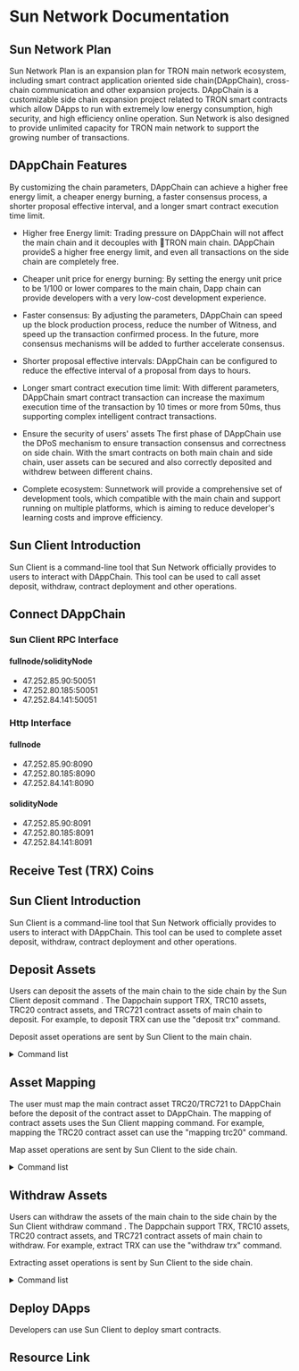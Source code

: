 # Sun Network Documentation

## Sun Network Plan

Sun Network Plan is an expansion plan for TRON main network ecosystem, including smart contract application oriented side chain(DAppChain), cross-chain communication and other expansion projects. DAppChain is a customizable side chain expansion project related to TRON smart contracts which allow DApps to run with extremely low energy consumption, high security, and high efficiency online operation. Sun Network is also designed to provide unlimited capacity for TRON main network to support the growing number of transactions.

## DAppChain Features

By customizing the chain parameters, DAppChain can achieve a higher free energy limit, a cheaper energy burning, a faster consensus process, a shorter proposal effective interval, and a longer smart contract execution time limit.

- Higher free Energy limit:
  Trading pressure on DAppChain will not affect the main chain and it decouples with TRON main chain. DAppChain provideS a higher free energy limit, and even all transactions on the side chain are completely free.

- Cheaper unit price for energy burning:
  By setting the energy unit price to be 1/100 or lower compares to the main chain, Dapp chain can provide developers with a very low-cost development experience.

- Faster consensus:
  By adjusting the parameters, DAppChain can speed up the block production process, reduce the number of Witness, and speed up the transaction confirmed process. In the future, more consensus mechanisms will be added to further accelerate consensus.

- Shorter proposal effective intervals:
  DAppChain can be configured to reduce the effective interval of a proposal from days to hours.

- Longer smart contract execution time limit:
  With different parameters, DAppChain smart contract transaction can increase the maximum execution time of the transaction by 10 times or more from 50ms, thus supporting complex intelligent contract transactions.

- Ensure the security of users' assets
  The first phase of DAppChain use the DPoS mechanism to ensure transaction consensus and correctness on side chain. With the smart contracts on both main chain and side chain, user assets can be secured and also correctly deposited and withdrew between different chains.

- Complete ecosystem:
  Sunnetwork will provide a comprehensive set of development tools, which compatible with the main chain and support running on multiple platforms, which is aiming to reduce developer's learning costs and improve efficiency.

## Sun Client Introduction

Sun Client is a command-line tool that Sun Network officially provides to users to interact with DAppChain. This tool can be used to call asset deposit, withdraw, contract deployment and other operations.

## Connect DAppChain

### Sun Client RPC Interface

#### fullnode/solidityNode

- 47.252.85.90:50051
- 47.252.80.185:50051
- 47.252.84.141:50051

### Http Interface

#### fullnode

- 47.252.85.90:8090
- 47.252.80.185:8090
- 47.252.84.141:8090

#### solidityNode

- 47.252.85.90:8091
- 47.252.80.185:8091
- 47.252.84.141:8091

## Receive Test (TRX) Coins

<token/>

## Sun Client Introduction

Sun Client is a command-line tool that Sun Network officially provides to users to interact with DAppChain. This tool can be used to complete asset deposit, withdraw, contract deployment and other operations.

## Deposit Assets

Users can deposit the assets of the main chain to the side chain by the Sun Client deposit command . The Dappchain support TRX, TRC10 assets, TRC20 contract assets, and TRC721 contract assets of main chain to deposit. For example, to deposit TRX can use the "deposit trx" command.

Deposit asset operations are sent by Sun Client to the main chain.

<details>
<summary>Command list</summary>

#### 1. deposit TRX:

- Command: deposit trx mainGatewayAddress num feelmit
- Parameter Description:
  Parameter|meaning|note
  --|--|--
  deposit trx|command|
  mainGatewayAddress|main chain gateway address|
  num| number of TRX deposit|
  feelimit|cost limit|
- Use case: deposit trx TUGgrkC2CoAG2xd31BY6VnyTTRfbaWeiPb 1000000000 100000000

#### 2. deposit TRC10

- Command: deposit trc10 mainGatewayAddress trc10id num feelmit
- Parameter Description:
  Parameter|meaning|note
  --|--|--
  deposit trc10|command|
  mainGatewayAddress|main chain gateway address|
  num| number of TRC10|
  feelimit|cost limit|
- Use case: deposit trc10 TUGgrkC2CoAG2xd31BY6VnyTTRfbaWeiPb 1000001 100000 100000000)

#### 3. deposit TRC20

- Command: deposit trc20 mainTrc20ContractAddress mainGatewayAddress num feelmit
- Parameter Description:
  Parameter|meaning|note
  --|--|--
  deposit trc721|command|
  mainTrc20ContractAddress|Main Chain TRC20 Contract Address|
  mainGatewayAddress|main chain gateway address|
  num| number of TRC20|
  feelimit|cost limit|
- Use case: deposit trc20 TAWM7tRr4JgEy4adsaAdbJPCjxYHNW81mg TUGgrkC2CoAG2xd31BY6VnyTTRfbaWeiPb 1000 1000000000

#### 4. deposit TRC721

- Command: deposit trc721 mainTrc721ContractAddress mainGatewayAddress num feelmit
- Parameter Description:
  Parameter|meaning|note
  --|--|--
  deposit trc20|command|
  mainTrc20ContractAddress|Main Chain TRC20 Contract Address|
  mainGatewayAddress|main chain gateway address|
  num| number of TRC721|
  feelimit|cost limit|
- Use case: deposit trc721 TYVejg16UpC2J1fpqy1rKpBSfPSRKdGArf TUGgrkC2CoAG2xd31BY6VnyTTRfbaWeiPb 1234567890 1000000000

</details>

## Asset Mapping

The user must map the main contract asset TRC20/TRC721 to DAppChain before the deposit of the contract asset to DAppChain. The mapping of contract assets uses the Sun Client mapping command. For example, mapping the TRC20 contract asset can use the "mapping trc20" command.

Map asset operations are sent by Sun Client to the side chain.

<details>
<summary>Command list</summary>

#### 1. mapping TRC20

- Command: mapping trc20 sideGatewayAddress mainTrxHash name symbol decimal feelmit
- Parameter Description:
  Parameter|meaning|note
  --|--|--
  mapping trc20|command|
  sideGatewayAddress|side chain gateway address|
  mainTrxHash|The hash value of the transaction for the main chain deployment TRC20 contract|
  name|side chain TRC20 contract name|
  symbol|side chain TRC20 contract symbol|
  decimal|token precision|
  feelimit|cost limit|
- Use case: mapping trc20 TP7N1844p7uVrTR2JMT6tJeJCfaRGVEPwg 548442d9080605a60adf1d30cc126a2b9c6308cbe9ec224f8c67a6c2590fa299 sidetrc20trontoken trc20_1 6 100000000

#### 2. mapping TRC721

- Command: mapping trc721 sideGatewayAddress mainTrxHash name symbol feelmit
- Parameter Description:
  Parameter|meaning|note
  --|--|--
  mapping trc721|command|
  sideGatewayAddress|side chain gateway address|
  mainTrxHash|The hash value of the transaction for the main chain deployment TRC721 contract|
  name|side chain TRC721 contract name|
  symbol|side chain TRC721 contract symbol|
  feelmit|cost limit|
- Use case: mapping trc721 TP7N1844p7uVrTR2JMT6tJeJCfaRGVEPwg abe4149e4ad9b736e078e19b0469ecdb55f494b5cf15faf73d312c259052924c trc721 trc721_1 1000000000

</details>

## Withdraw Assets

Users can withdraw the assets of the main chain to the side chain by the Sun Client withdraw command . The Dappchain support TRX, TRC10 assets, TRC20 contract assets, and TRC721 contract assets of main chain to withdraw. For example, extract TRX can use the "withdraw trx" command.

Extracting asset operations is sent by Sun Client to the side chain.

<details>
<summary>Command list</summary>

#### 1. withdraw TRX

- Command: withdraw trx trx_num feelmit
- Parameter Description:
  Parameter|meaning|note
  --|--|--
  withdraw trx|command|
  trx_num|number of trx|
  feelmit|cost limit|
- Use case: withdraw trx 1000 1000000000

#### 2. withdraw TRC10

- Command: withdraw trc10 trc10Id value feelmit
- Parameter Description:
  Parameter|meaning|note
  --|--|--
  withdraw trc10|command|
  trc10Id|Token ID of TRC10|
  value| number of TRC10|
  feelmit|cost limit|
- Use case: withdraw trc10 1000001 1000 10000000

#### 3. withdraw TRC20

- Command: withdraw trc20 mainTrc20ContractAddress value feelmit
- Parameter Description:
  Parameter|meaning|note
  --|--|--
  withdraw trc20|command|
  mainTrc20ContractAddress|The contract address of TRC20 of the main chain|
  value| number of TRC20|
  feelmit|cost limit|
- Use Case: withdraw trc20 TAWM7tRr4JgEy4adsaAdbJPCjxYHNW81mg 12345 100000000

#### 4. withdraw TRC721

- Command: withdraw trc721 mainTrc721ContractAddress uid feelmit
- Parameter Description:
  Parameter|meaning|note
  --|--|--
  withdraw trc721|command|
  mainTrc20ContractAddress|The contract address of TRC721 of the main chain|
  uid| token ID TRC721|
  feelmit|cost limit|
- Use Case: withdraw trc721 TYVejg16UpC2J1fpqy1rKpBSfPSRKdGArf 1234567890 100000000

</details>

## Deploy DApps

Developers can use Sun Client to deploy smart contracts.

## Resource Link
